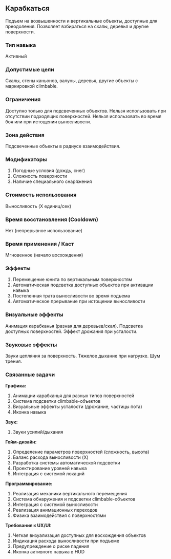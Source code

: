 ## Карабкаться

Подъем на возвышенности и вертикальные объекты, доступные для преодоления. Позволяет взбираться на скалы, деревья и другие поверхности.

### Тип навыка
Активный

### Допустимые цели
Скалы, стены каньонов, валуны, деревья, другие объекты с маркировкой climbable.

### Ограничения
Доступно только для подсвеченных объектов. Нельзя использовать при отсутствии подходящих поверхностей. Нельзя использовать во время боя или при истощении выносливости.

### Зона действия
Подсвеченные объекты в радиусе взаимодействия.

### Модификаторы
1. Погодные условия (дождь, снег)
2. Сложность поверхности
3. Наличие специального снаряжения

### Стоимость использования
Выносливость (X единиц/сек)

### Время восстановления (Cooldown)
Нет (непрерывное использование)

### Время применения / Каст
Мгновенное (начало восхождения)

### Эффекты
1. Перемещение юнита по вертикальным поверхностям
2. Автоматическая подсветка доступных объектов при активации навыка
3. Постепенная трата выносливости во время подъема
4. Автоматическое прерывание при истощении выносливости

### Визуальные эффекты
Анимация карабканья (разная для деревьев/скал). Подсветка доступных поверхностей. Эффект дрожания при усталости.

### Звуковые эффекты
Звуки цепляния за поверхность. Тяжелое дыхание при нагрузке. Шум трения.

### Связанные задачи

**Графика:**
1. Анимации карабканья для разных типов поверхностей
2. Система подсветки climbable-объектов
3. Визуальные эффекты усталости (дрожание, частицы пота)
4. Иконка навыка

**Звук:**
1. Звуки усилий/дыхания

**Гейм-дизайн:**
1. Определение параметров поверхностей (сложность, высота)
2. Баланс расхода выносливости (X)
3. Разработка системы автоматической подсветки
4. Проектирование уровней навыка
5. Интеграция с системой локаций

**Программирование:**
1. Реализация механики вертикального перемещения
2. Система обнаружения и подсветки climbable-объектов
3. Интеграция с системой выносливости
4. Реализация анимационных переходов
5. Физика взаимодействия с поверхностями

**Требования к UX/UI:**
1. Четкая визуализация доступных для восхождения объектов
2. Индикация расхода выносливости при подъеме
3. Предупреждение о риске падения
4. Иконка активного навыка в HUD